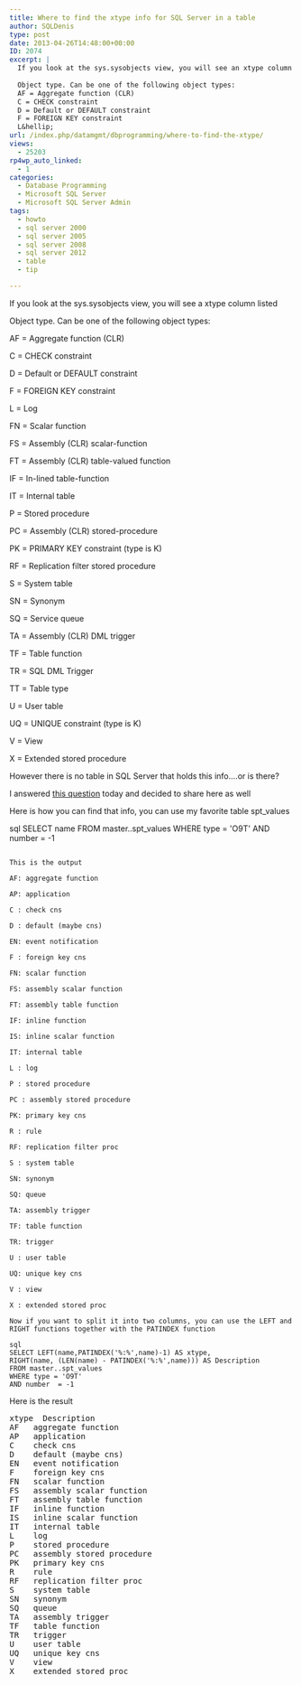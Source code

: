 ```yaml
---
title: Where to find the xtype info for SQL Server in a table
author: SQLDenis
type: post
date: 2013-04-26T14:48:00+00:00
ID: 2074
excerpt: |
  If you look at the sys.sysobjects view, you will see an xtype column listed
  
  Object type. Can be one of the following object types:
  AF = Aggregate function (CLR)
  C = CHECK constraint
  D = Default or DEFAULT constraint
  F = FOREIGN KEY constraint
  L&hellip;
url: /index.php/datamgmt/dbprogramming/where-to-find-the-xtype/
views:
  - 25203
rp4wp_auto_linked:
  - 1
categories:
  - Database Programming
  - Microsoft SQL Server
  - Microsoft SQL Server Admin
tags:
  - howto
  - sql server 2000
  - sql server 2005
  - sql server 2008
  - sql server 2012
  - table
  - tip

---
```

If you look at the sys.sysobjects view, you will see a xtype column listed

Object type. Can be one of the following object types:
  
AF = Aggregate function (CLR)
  
C = CHECK constraint
  
D = Default or DEFAULT constraint
  
F = FOREIGN KEY constraint
  
L = Log
  
FN = Scalar function
  
FS = Assembly (CLR) scalar-function
  
FT = Assembly (CLR) table-valued function
  
IF = In-lined table-function
  
IT = Internal table
  
P = Stored procedure
  
PC = Assembly (CLR) stored-procedure
  
PK = PRIMARY KEY constraint (type is K)
  
RF = Replication filter stored procedure
  
S = System table
  
SN = Synonym
  
SQ = Service queue
  
TA = Assembly (CLR) DML trigger
  
TF = Table function
  
TR = SQL DML Trigger
  
TT = Table type
  
U = User table
  
UQ = UNIQUE constraint (type is K)
  
V = View
  
X = Extended stored procedure

However there is no table in SQL Server that holds this info....or is there?

I answered [this question][1] today and decided to share here as well

Here is how you can find that info, you can use my favorite table spt_values

sql
SELECT name
FROM master..spt_values
WHERE type = 'O9T'
AND number  = -1
```

This is the output

AF: aggregate function
  
AP: application
  
C : check cns
  
D : default (maybe cns)
  
EN: event notification
  
F : foreign key cns
  
FN: scalar function
  
FS: assembly scalar function
  
FT: assembly table function
  
IF: inline function
  
IS: inline scalar function
  
IT: internal table
  
L : log
  
P : stored procedure
  
PC : assembly stored procedure
  
PK: primary key cns
  
R : rule
  
RF: replication filter proc
  
S : system table
  
SN: synonym
  
SQ: queue
  
TA: assembly trigger
  
TF: table function
  
TR: trigger
  
U : user table
  
UQ: unique key cns
  
V : view
  
X : extended stored proc

Now if you want to split it into two columns, you can use the LEFT and RIGHT functions together with the PATINDEX function

sql
SELECT LEFT(name,PATINDEX('%:%',name)-1) AS xtype,
RIGHT(name, (LEN(name) - PATINDEX('%:%',name))) AS Description
FROM master..spt_values
WHERE type = 'O9T'
AND number  = -1
```

Here is the result

<pre>xtype	Description
AF	 aggregate function
AP	 application
C 	 check cns
D 	 default (maybe cns)
EN	 event notification
F 	 foreign key cns
FN	 scalar function
FS	 assembly scalar function
FT	 assembly table function
IF	 inline function
IS	 inline scalar function
IT	 internal table
L 	 log
P 	 stored procedure
PC 	 assembly stored procedure
PK	 primary key cns
R 	 rule
RF	 replication filter proc
S 	 system table
SN	 synonym
SQ	 queue
TA	 assembly trigger
TF	 table function
TR	 trigger
U 	 user table
UQ	 unique key cns
V 	 view
X 	 extended stored proc</pre>

 [1]: http://stackoverflow.com/questions/16243857/is-there-a-table-that-holds-the-listing-of-xtype-descriptions